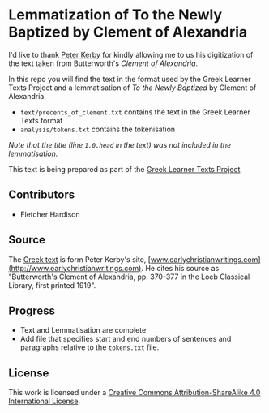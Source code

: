 # Lemmatization of To the Newly Baptized by Clement of Alexandria

I'd like to thank [Peter Kerby](http://www.earlychristianwritings.com/) for kindly allowing me to us his digitization of the text taken from Butterworth's _Clement of Alexandria_.

In this repo you will find the text in the format used by the Greek Learner Texts Project and a lemmatisation of _To the Newly Baptized_ by Clement of Alexandria.

* `text/precents_of_clement.txt` contains the text in the Greek Learner Texts format
* `analysis/tokens.txt` contains the tokenisation

*Note that the title (line `1.0.head` in the text) was not included in the lemmatisation.*

This text is being prepared as part of the [Greek Learner Texts Project](https://greek-learner-texts.org/).

## Contributors

* Fletcher Hardison

## Source

The [Greek text](http://www.earlychristianwritings.com/text/clement-baptized-uni.html) is form Peter Kerby's site, [www.earlychristianwritings.com](http://www.earlychristianwritings.com). He cites his source as "Butterworth's Clement of Alexandria, pp. 370-377 in the Loeb Classical Library, first printed 1919".

## Progress

* Text and Lemmatisation are complete
* Add file that specifies start and end numbers of sentences and paragraphs relative to the `tokens.txt` file.

## License

This work is licensed under a [Creative Commons Attribution-ShareAlike 4.0 International License](http://creativecommons.org/licenses/by-sa/4.0/).
